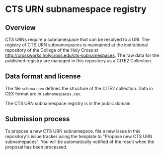 # CTS URN subnamespace registry


## Overview


CTS URNs require a subnamespace that can be resolved to a URI.   The registry of CTS URN subnamespaces is maintained at the institutional repository of the College of the Holy Cross at <http://crossworks.holycross.edu/cts-subnamespaces>.  The raw data for the published registry are managed in this repository as a CITE2 Collection.


## Data format and license

The file `schema.cex` defines the structure of the CITE2 collection.  Data in CEX format are in `subnamespaces.cex`.

The CTS URN subnamespace registry is in the public domain.

## Submission process

To propose a new CTS URN subnamepace, file a new issue in this repository's issue tracker using the template to "Propose new CTS URN subnamepaces".  You will be automatically notified of the result when the proposal has been processed.
